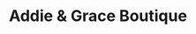 ---
title: "Addie & Grace Boutique"
url: /essex-junction/addie-and-grace-boutique/
shop: boutique
---